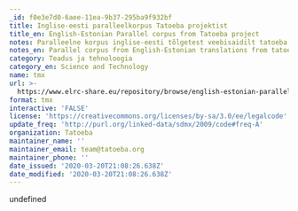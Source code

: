 ```yaml
---
_id: f0e3e7d0-6aee-11ea-9b37-295ba9f932bf
title: Inglise-eesti paralleelkorpus Tatoeba projektist
title_en: English-Estonian Parallel corpus from Tatoeba project
notes: Paralleelne korpus inglise-eesti tõlgetest veebisaidilt tatoeba.org
notes_en: Parallel corpus from English-Estonian translations from tatoeba.org website
category: Teadus ja tehnoloogia
category_en: Science and Technology
name: tmx
url: >-
  https://www.elrc-share.eu/repository/browse/english-estonian-parallel-corpus-from-tatoeba-project/56c37d9afd3111e8b7d400155d0267060f455d78feeb40caa1d303e03ad0399d/
format: tmx
interactive: 'FALSE'
license: 'https://creativecommons.org/licenses/by-sa/3.0/ee/legalcode'
update_freq: 'http://purl.org/linked-data/sdmx/2009/code#freq-A'
organization: Tatoeba
maintainer_name: ''
maintainer_email: team@tatoeba.org
maintainer_phone: ''
date_issued: '2020-03-20T21:08:26.638Z'
date_modified: '2020-03-20T21:08:26.638Z'
---
```

undefined
